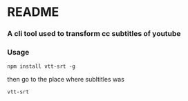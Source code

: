 # README



### A cli tool used to transform cc subtitles of youtube



### Usage

`npm install vtt-srt -g`

then go to the place where subltitles was

`vtt-srt`

